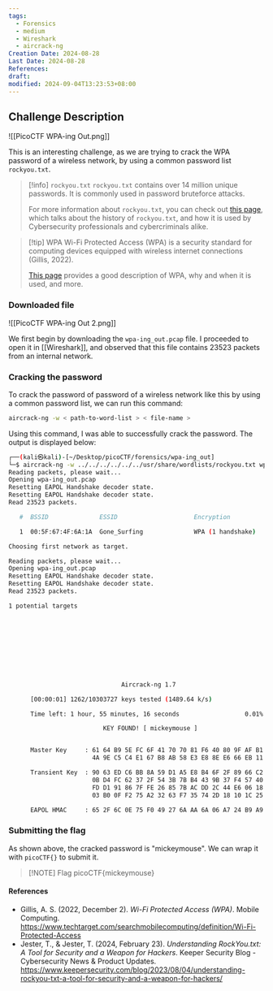 ```yaml
---
tags:
  - Forensics
  - medium
  - Wireshark
  - aircrack-ng
Creation Date: 2024-08-28
Last Date: 2024-08-28
References: 
draft: 
modified: 2024-09-04T13:23:53+08:00
---
```

## Challenge Description
![[PicoCTF WPA-ing Out.png]]

This is an interesting challenge, as we are trying to crack the WPA password of a wireless network, by using a common password list `rockyou.txt`. 

>[!info] `rockyou.txt`
>`rockyou.txt` contains over 14 million unique passwords. It is commonly used in password bruteforce attacks. 
>
>For more information about `rockyou.txt`, you can check out [this page](https://www.keepersecurity.com/blog/2023/08/04/understanding-rockyou-txt-a-tool-for-security-and-a-weapon-for-hackers/), which talks about the history of `rockyou.txt`, and how it is used by Cybersecurity professionals and cybercriminals alike. 

>[!tip] WPA
>Wi-Fi Protected Access (WPA) is a security standard for computing devices equipped with wireless internet connections (Gillis, 2022). 
>
>[This page](https://www.techtarget.com/searchmobilecomputing/definition/Wi-Fi-Protected-Access) provides a good description of WPA, why and when it is used, and more.

### Downloaded file
![[PicoCTF WPA-ing Out 2.png]]

We first begin by downloading the `wpa-ing_out.pcap` file. I proceeded to open it in [[Wireshark]], and observed that this file contains 23523 packets from an internal network. 

### Cracking the password
To crack the password of password of a wireless network like this by using a common password list, we can run this command:

```bash
aircrack-ng -w < path-to-word-list > < file-name >
```

Using this command, I was able to successfully crack the password. The output is displayed below:

```bash
┌──(kali㉿kali)-[~/Desktop/picoCTF/forensics/wpa-ing_out]
└─$ aircrack-ng -w ../../../../../../usr/share/wordlists/rockyou.txt wpa-ing_out.pcap
Reading packets, please wait...
Opening wpa-ing_out.pcap
Resetting EAPOL Handshake decoder state.
Resetting EAPOL Handshake decoder state.
Read 23523 packets.

   #  BSSID              ESSID                     Encryption

   1  00:5F:67:4F:6A:1A  Gone_Surfing              WPA (1 handshake)

Choosing first network as target.

Reading packets, please wait...
Opening wpa-ing_out.pcap
Resetting EAPOL Handshake decoder state.
Resetting EAPOL Handshake decoder state.
Read 23523 packets.

1 potential targets










                               Aircrack-ng 1.7 

      [00:00:01] 1262/10303727 keys tested (1489.64 k/s) 

      Time left: 1 hour, 55 minutes, 16 seconds                  0.01%

                          KEY FOUND! [ mickeymouse ]


      Master Key     : 61 64 B9 5E FC 6F 41 70 70 81 F6 40 80 9F AF B1 
                       4A 9E C5 C4 E1 67 B8 AB 58 E3 E8 8E E6 66 EB 11 

      Transient Key  : 90 63 ED C6 BB 8A 59 D1 A5 E8 B4 6F 2F 89 66 C2 
                       0B D4 FC 62 37 2F 54 3B 7B B4 43 9B 37 F4 57 40 
                       FD D1 91 86 7F FE 26 85 7B AC DD 2C 44 E6 06 18 
                       03 B0 0F F2 75 A2 32 63 F7 35 74 2D 18 10 1C 25 

      EAPOL HMAC     : 65 2F 6C 0E 75 F0 49 27 6A AA 6A 06 A7 24 B9 A9
```

### Submitting the flag
As shown above, the cracked password is "mickeymouse". We can wrap it with `picoCTF{}` to submit it. 

> [!NOTE] Flag
> picoCTF{mickeymouse}
#### References
- Gillis, A. S. (2022, December 2). _Wi-Fi Protected Access (WPA)_. Mobile Computing. https://www.techtarget.com/searchmobilecomputing/definition/Wi-Fi-Protected-Access
- Jester, T., & Jester, T. (2024, February 23). _Understanding RockYou.txt: A Tool for Security and a Weapon for Hackers_. Keeper Security Blog - Cybersecurity News & Product Updates. https://www.keepersecurity.com/blog/2023/08/04/understanding-rockyou-txt-a-tool-for-security-and-a-weapon-for-hackers/